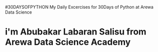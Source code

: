 #30DAYSOFPYTHON
My Daily Excercises for 30Days of Python at Arewa Data Science 
# i'm Abubakar Labaran Salisu from Arewa Data Science Academy
